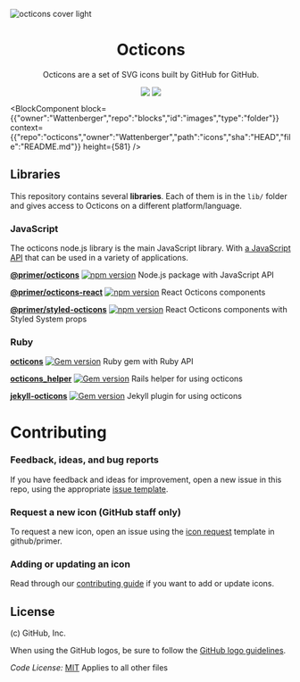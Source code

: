 ![octicons cover light](https://user-images.githubusercontent.com/54012/138925195-5779c51d-ff8c-4264-a914-e64f4843893d.png#gh-light-mode-only)

<h1 style="text-align:center">Octicons</h1>
<p align="center">Octicons are a set of SVG icons built by GitHub for GitHub.</p>
<p style="display: flex; justify-content: center"><img src="https://github.com/primer/octicons/actions/workflows/ci.yml/badge.svg?branch=main&event=push" style="margin-right: 0.3em" /><img src="https://github.com/primer/octicons/actions/workflows/publish.yml/badge.svg" /></p>

<BlockComponent
  block={{"owner":"Wattenberger","repo":"blocks","id":"images","type":"folder"}}
context={{"repo":"octicons","owner":"Wattenberger","path":"icons","sha":"HEAD","file":"README.md"}}
height={581}
/>


## Libraries

This repository contains several **libraries**. Each of them is in the `lib/` folder and gives access to Octicons on a different platform/language.

### JavaScript

The octicons node.js library is the main JavaScript library. With [a JavaScript API](/lib/octicons_node/README.md) that can be used in a variety of applications.

**[@primer/octicons](/lib/octicons_node)**   [![npm version](https://img.shields.io/npm/v/@primer/octicons.svg)](https://www.npmjs.org/package/@primer/octicons)
Node.js package with JavaScript API

**[@primer/octicons-react](/lib/octicons_react)**   [![npm version](https://img.shields.io/npm/v/@primer/octicons-react.svg)](https://www.npmjs.org/package/@primer/octicons-react)
React Octicons components

**[@primer/styled-octicons](/lib/octicons_styled)**   [![npm version](https://img.shields.io/npm/v/@primer/styled-octicons.svg)](https://www.npmjs.org/package/@primer/styled-octicons)
React Octicons components with Styled System props


### Ruby

**[octicons](/lib/octicons_gem)**    [![Gem version](https://img.shields.io/gem/v/octicons.svg)](https://rubygems.org/gems/octicons)
Ruby gem with Ruby API
 
[**octicons_helper**](/lib/octicons_helper)   [![Gem version](https://img.shields.io/gem/v/octicons_helper.svg)](https://rubygems.org/gems/octicons_helper)
Rails helper for using octicons
 
[**jekyll-octicons**](/lib/octicons_jekyll)  [![Gem version](https://img.shields.io/gem/v/jekyll-octicons.svg)](https://rubygems.org/gems/jekyll-octicons)
Jekyll plugin for using octicons

# Contributing

### Feedback, ideas, and bug reports

If you have feedback and ideas for improvement, open a new issue in this repo, using the appropriate [issue template](https://github.com/primer/octicons/issues/new/choose).

### Request a new icon (GitHub staff only)

To request a new icon, open an issue using the [icon request](https://github.com/github/primer/issues/new?assignees=ashygee&labels=octicon%2C+request&template=2-icon-request.md&title=%5BIcon+request%5D+) template in github/primer.

### Adding or updating an icon

Read through our [contributing guide](./CONTRIBUTING.md#adding-or-updating-icons) if you want to add or update icons.

## License

(c) GitHub, Inc.

When using the GitHub logos, be sure to follow the [GitHub logo guidelines](https://github.com/logos).

_Code License:_ [MIT](./LICENSE)
Applies to all other files

